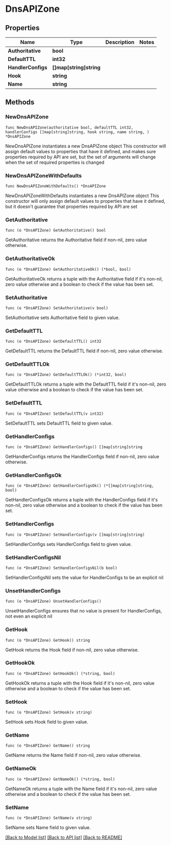 # DnsAPIZone

## Properties

Name | Type | Description | Notes
------------ | ------------- | ------------- | -------------
**Authoritative** | **bool** |  | 
**DefaultTTL** | **int32** |  | 
**HandlerConfigs** | **[]map[string]string** |  | 
**Hook** | **string** |  | 
**Name** | **string** |  | 

## Methods

### NewDnsAPIZone

`func NewDnsAPIZone(authoritative bool, defaultTTL int32, handlerConfigs []map[string]string, hook string, name string, ) *DnsAPIZone`

NewDnsAPIZone instantiates a new DnsAPIZone object
This constructor will assign default values to properties that have it defined,
and makes sure properties required by API are set, but the set of arguments
will change when the set of required properties is changed

### NewDnsAPIZoneWithDefaults

`func NewDnsAPIZoneWithDefaults() *DnsAPIZone`

NewDnsAPIZoneWithDefaults instantiates a new DnsAPIZone object
This constructor will only assign default values to properties that have it defined,
but it doesn't guarantee that properties required by API are set

### GetAuthoritative

`func (o *DnsAPIZone) GetAuthoritative() bool`

GetAuthoritative returns the Authoritative field if non-nil, zero value otherwise.

### GetAuthoritativeOk

`func (o *DnsAPIZone) GetAuthoritativeOk() (*bool, bool)`

GetAuthoritativeOk returns a tuple with the Authoritative field if it's non-nil, zero value otherwise
and a boolean to check if the value has been set.

### SetAuthoritative

`func (o *DnsAPIZone) SetAuthoritative(v bool)`

SetAuthoritative sets Authoritative field to given value.


### GetDefaultTTL

`func (o *DnsAPIZone) GetDefaultTTL() int32`

GetDefaultTTL returns the DefaultTTL field if non-nil, zero value otherwise.

### GetDefaultTTLOk

`func (o *DnsAPIZone) GetDefaultTTLOk() (*int32, bool)`

GetDefaultTTLOk returns a tuple with the DefaultTTL field if it's non-nil, zero value otherwise
and a boolean to check if the value has been set.

### SetDefaultTTL

`func (o *DnsAPIZone) SetDefaultTTL(v int32)`

SetDefaultTTL sets DefaultTTL field to given value.


### GetHandlerConfigs

`func (o *DnsAPIZone) GetHandlerConfigs() []map[string]string`

GetHandlerConfigs returns the HandlerConfigs field if non-nil, zero value otherwise.

### GetHandlerConfigsOk

`func (o *DnsAPIZone) GetHandlerConfigsOk() (*[]map[string]string, bool)`

GetHandlerConfigsOk returns a tuple with the HandlerConfigs field if it's non-nil, zero value otherwise
and a boolean to check if the value has been set.

### SetHandlerConfigs

`func (o *DnsAPIZone) SetHandlerConfigs(v []map[string]string)`

SetHandlerConfigs sets HandlerConfigs field to given value.


### SetHandlerConfigsNil

`func (o *DnsAPIZone) SetHandlerConfigsNil(b bool)`

 SetHandlerConfigsNil sets the value for HandlerConfigs to be an explicit nil

### UnsetHandlerConfigs
`func (o *DnsAPIZone) UnsetHandlerConfigs()`

UnsetHandlerConfigs ensures that no value is present for HandlerConfigs, not even an explicit nil
### GetHook

`func (o *DnsAPIZone) GetHook() string`

GetHook returns the Hook field if non-nil, zero value otherwise.

### GetHookOk

`func (o *DnsAPIZone) GetHookOk() (*string, bool)`

GetHookOk returns a tuple with the Hook field if it's non-nil, zero value otherwise
and a boolean to check if the value has been set.

### SetHook

`func (o *DnsAPIZone) SetHook(v string)`

SetHook sets Hook field to given value.


### GetName

`func (o *DnsAPIZone) GetName() string`

GetName returns the Name field if non-nil, zero value otherwise.

### GetNameOk

`func (o *DnsAPIZone) GetNameOk() (*string, bool)`

GetNameOk returns a tuple with the Name field if it's non-nil, zero value otherwise
and a boolean to check if the value has been set.

### SetName

`func (o *DnsAPIZone) SetName(v string)`

SetName sets Name field to given value.



[[Back to Model list]](../README.md#documentation-for-models) [[Back to API list]](../README.md#documentation-for-api-endpoints) [[Back to README]](../README.md)


